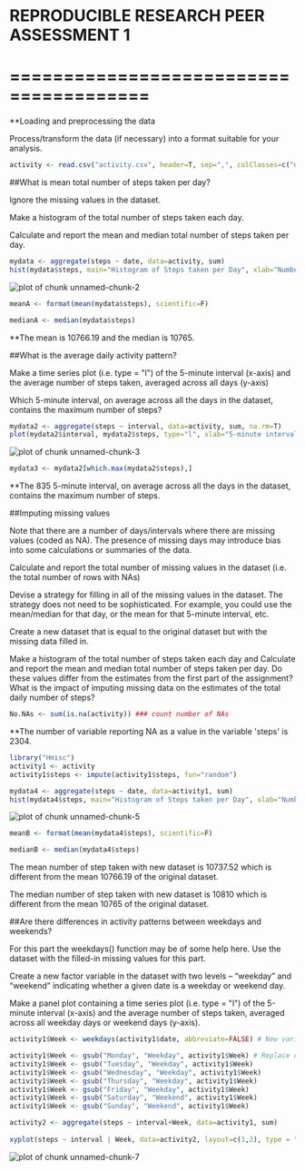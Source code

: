 
# REPRODUCIBLE RESEARCH PEER ASSESSMENT 1
# =======================================

**Loading and preprocessing the data

Process/transform the data (if necessary) into a format suitable for your analysis.



```r
activity <- read.csv("activity.csv", header=T, sep=",", colClasses=c("date"="Date"))
```

##What is mean total number of steps taken per day? 

Ignore the missing values in the dataset.

Make a histogram of the total number of steps taken each day.

Calculate and report the mean and median total number of steps taken per day.


```r
mydata <- aggregate(steps ~ date, data=activity, sum)
hist(mydata$steps, main="Histogram of Steps taken per Day", xlab="Number of Steps per Day", breaks=12)
```

![plot of chunk unnamed-chunk-2](figure/unnamed-chunk-2-1.png) 

```r
meanA <- format(mean(mydata$steps), scientific=F)

medianA <- median(mydata$steps)
```

**The mean is 10766.19 and the median is 10765.


##What is the average daily activity pattern?

Make a time series plot (i.e. type = "l") of the 5-minute interval (x-axis) and the average number of steps taken, averaged across all days (y-axis)

Which 5-minute interval, on average across all the days in the dataset, contains the maximum number of steps?


```r
mydata2 <- aggregate(steps ~ interval, data=activity, sum, na.rm=T)
plot(mydata2$interval, mydata2$steps, type="l", xlab="5-minute interval", ylab="Number of Steps Taken", main="Average Number of Steps Taken")
```

![plot of chunk unnamed-chunk-3](figure/unnamed-chunk-3-1.png) 

```r
mydata3 <- mydata2[which.max(mydata2$steps),]
```

**The 835 5-minute interval, on average across all the days in the dataset, contains the maximum number of steps.



##Imputing missing values

Note that there are a number of days/intervals where there are missing values (coded as NA). The presence of missing days may introduce bias into some calculations or summaries of the data.

Calculate and report the total number of missing values in the dataset (i.e. the total number of rows with NAs)

Devise a strategy for filling in all of the missing values in the dataset. The strategy does not need to be sophisticated. For example, you could use the mean/median for that day, or the mean for that 5-minute interval, etc.

Create a new dataset that is equal to the original dataset but with the missing data filled in.

Make a histogram of the total number of steps taken each day and Calculate and report the mean and median total number of steps taken per day. Do these values differ from the estimates from the first part of the assignment? What is the impact of imputing missing data on the estimates of the total daily number of steps?



```r
No.NAs <- sum(is.na(activity)) ### count number of NAs
```

**The number of variable reporting NA as a value in the variable 'steps' is 2304.


```r
library("Hmisc")
activity1 <- activity
activity1$steps <- impute(activity1$steps, fun="random")

mydata4 <- aggregate(steps ~ date, data=activity1, sum)
hist(mydata4$steps, main="Histogram of Steps taken per Day", xlab="Number of Steps per Day", breaks=12)
```

![plot of chunk unnamed-chunk-5](figure/unnamed-chunk-5-1.png) 



```r
meanB <- format(mean(mydata4$steps), scientific=F)

medianB <- median(mydata4$steps)
```

The mean number of step taken with new dataset is 10737.52 which is different from the mean 10766.19 of the original dataset.

The median number of step taken with new dataset is 10810 which is different from the mean 10765 of the original dataset.



##Are there differences in activity patterns between weekdays and weekends?

For this part the weekdays() function may be of some help here. Use the dataset with the filled-in missing values for this part.

Create a new factor variable in the dataset with two levels – “weekday” and “weekend” indicating whether a given date is a weekday or weekend day.

Make a panel plot containing a time series plot (i.e. type = "l") of the 5-minute interval (x-axis) and the average number of steps taken, averaged across all weekday days or weekend days (y-axis).


```r
activity1$Week <- weekdays(activity1$date, abbreviate=FALSE) # New variable  day of the week

activity1$Week <- gsub("Monday", "Weekday", activity1$Week) # Replace day with names
activity1$Week <- gsub("Tuesday", "Weekday", activity1$Week)
activity1$Week <- gsub("Wednesday", "Weekday", activity1$Week)
activity1$Week <- gsub("Thursday", "Weekday", activity1$Week)
activity1$Week <- gsub("Friday", "Weekday", activity1$Week)
activity1$Week <- gsub("Saturday", "Weekend", activity1$Week)
activity1$Week <- gsub("Sunday", "Weekend", activity1$Week)

activity2 <- aggregate(steps ~ interval+Week, data=activity1, sum)
      
xyplot(steps ~ interval | Week, data=activity2, layout=c(1,2), type = "l")
```

![plot of chunk unnamed-chunk-7](figure/unnamed-chunk-7-1.png) 


